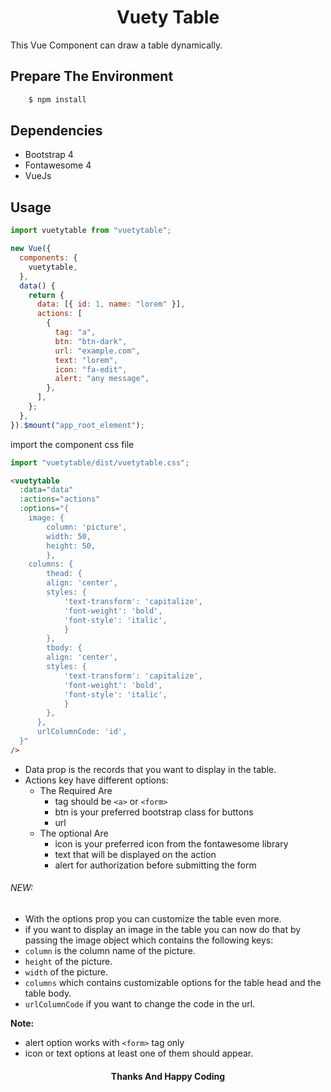 <h1 align="center">
    Vuety Table
</h1>

This Vue Component can draw a table dynamically.

## Prepare The Environment

```bash
    $ npm install
```

## Dependencies

- Bootstrap 4
- Fontawesome 4
- VueJs

## Usage

```js
import vuetytable from "vuetytable";

new Vue({
  components: {
    vuetytable,
  },
  data() {
    return {
      data: [{ id: 1, name: "lorem" }],
      actions: [
        {
          tag: "a",
          btn: "btn-dark",
          url: "example.com",
          text: "lorem",
          icon: "fa-edit",
          alert: "any message",
        },
      ],
    };
  },
}).$mount("app_root_element");
```

import the component css file

```js
import "vuetytable/dist/vuetytable.css";
```

```html
<vuetytable
  :data="data"
  :actions="actions"
  :options="{
    image: {
        column: 'picture',
        width: 50,
        height: 50,
        },
    columns: {
        thead: {
        align: 'center',
        styles: {
            'text-transform': 'capitalize',
            'font-weight': 'bold',
            'font-style': 'italic',
            }
        },
        tbody: {
        align: 'center',
        styles: {
            'text-transform': 'capitalize',
            'font-weight': 'bold',
            'font-style': 'italic',
            }
        },
      },
      urlColumnCode: 'id',
  }"
/>
```

- Data prop is the records that you want to display in the table.
- Actions key have different options:
  - The Required Are
    - tag should be `<a>` or `<form>`
    - btn is your preferred bootstrap class for buttons
    - url
  - The optional Are
    - icon is your preferred icon from the fontawesome library
    - text that will be displayed on the action
    - alert for authorization before submitting the form

###### NEW:

- With the options prop you can customize the table even more.
- if you want to display an image in the table you can now do that by passing the image object which contains the following keys:
- `column` is the column name of the picture.
- `height` of the picture.
- `width` of the picture.
- `columns` which contains customizable options for the table head and the table body.
- `urlColumnCode` if you want to change the code in the url.

**Note:**

- alert option works with `<form>` tag only
- icon or text options at least one of them should appear.

<h4 align="center">
    Thanks And Happy Coding
</h4>
